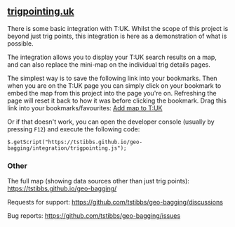 ## [trigpointing.uk](http://trigpointing.uk)

There is some basic integration with T:UK. Whilst the scope of this project is beyond just trig points, this integration is here as a demonstration of what is possible.

The integration allows you to display your T:UK search results on a map, and can also replace the mini-map on the individual trig details pages.

The simplest way is to save the following link into your bookmarks. Then when you are on the T:UK page you can simply click on your bookmark to embed the map from this project into the page you're on. Refreshing the page will reset it back to how it was before clicking the bookmark. Drag this link into your bookmarks/favourites: <a href="javascript:(function()%7Bvar%20s%3Ddocument.createElement(%22script%22)%3Bs.src%3D%22https%3A%2F%2Ftstibbs.github.io%2Fgeo-bagging%2Fintegration%2Ftrigpointing.js%22%3Bdocument.body.appendChild(s)%3B%7D)()">Add map to T:UK</a>

Or if that doesn't work, you can open the developer console (usually by pressing `F12`) and execute the following code:

```
$.getScript("https://tstibbs.github.io/geo-bagging/integration/trigpointing.js");
```

### Other

The full map (showing data sources other than just trig points): https://tstibbs.github.io/geo-bagging/

Requests for support: https://github.com/tstibbs/geo-bagging/discussions

Bug reports: https://github.com/tstibbs/geo-bagging/issues
